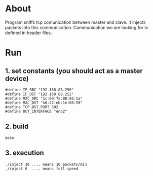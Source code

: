 # About 
Program sniffs tcp comunication between master and slave. It injects packets
into this communication. Communication we are looking for is defined in header files. 

# Run 
## 1. set constants (you should act as a master device)
`#define IP_SRC "192.168.88.250"`\
`#define IP_DST "192.168.88.252"` \
`#define MAC_SRC "1c:69:7a:08:86:1a"`\
`#define MAC_DST "b8:27:eb:1e:08:59"`\
`#define TCP_DST_PORT 502`\
`#define OUT_INTERFACE "eno2"`
## 2. build
`make`
## 3. execution 
`./inject 10 .... means 10 packets/min` \
`./inject 0  .... means full speed `

